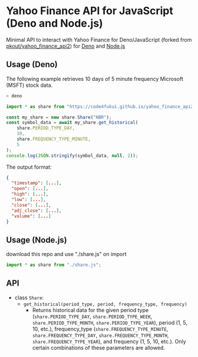 # Yahoo Finance API for JavaScript (Deno and Node.js)

Minimal API to interact with Yahoo Finance for Deno/JavaScript (forked from [pkout/yahoo_finance_api2](https://github.com/pkout/yahoo_finance_api2)) for [Deno](https://deno.com/) and [Node.js](https://nodejs.org/)

## Usage (Deno)

The following example retrieves 10 days of 5 minute frequency Microsoft (MSFT) stock data.

```sh
> deno
```

```js
import * as share from "https://code4fukui.github.io/yahoo_finance_api2_js/share.js";

const my_share = new share.Share("NBR");
const symbol_data = await my_share.get_historical(
    share.PERIOD_TYPE_DAY,
    10,
    share.FREQUENCY_TYPE_MINUTE,
    5
);
console.log(JSON.stringify(symbol_data, null, 2));
```

The output format:

```json
{
  "timestamp": [...],
  "open": [...],
  "high": [...],
  "low": [...],
  "close": [...],
  "adj_close": [...],
  "volume": [...]
}
```

## Usage (Node.js)

download this repo and use "./share.js" on import

```js
import * as share from "./share.js";
```

## API

* class `Share`:
  * `get_historical(period_type, period, frequency_type, frequency)`
    * Returns historical data for the given period type (`share.PERIOD_TYPE_DAY`, `share.PERIOD_TYPE_WEEK`, `share.PERIOD_TYPE_MONTH`, `share.PERIOD_TYPE_YEAR`), period (1, 5, 10, etc.), frequency_type (`share.FREQUENCY_TYPE_MINUTE`, `share.FREQUENCY_TYPE_DAY`, `share.FREQUENCY_TYPE_MONTH`, `share.FREQUENCY_TYPE_YEAR`), and frequency (1, 5, 10, etc.). Only certain combinations of these parameters are allowed.
